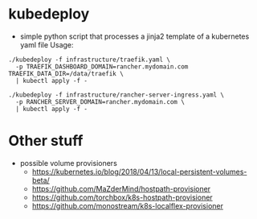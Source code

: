 # kubedeploy

* simple python script that processes a jinja2 template of a kubernetes yaml file
Usage: 

```
./kubedeploy -f infrastructure/traefik.yaml \
  -p TRAEFIK_DASHBOARD_DOMAIN=rancher.mydomain.com TRAEFIK_DATA_DIR=/data/traefik \
  | kubectl apply -f -

./kubedeploy -f infrastructure/rancher-server-ingress.yaml \
  -p RANCHER_SERVER_DOMAIN=rancher.mydomain.com \
  | kubectl apply -f -

```

# Other stuff

* possible volume provisioners
  * https://kubernetes.io/blog/2018/04/13/local-persistent-volumes-beta/
  * https://github.com/MaZderMind/hostpath-provisioner
  * https://github.com/torchbox/k8s-hostpath-provisioner
  * https://github.com/monostream/k8s-localflex-provisioner



